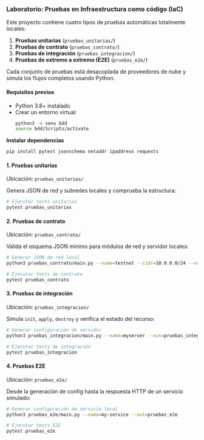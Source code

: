 ### Laboratorio: Pruebas en Infraestructura como código (IaC)

Este proyecto contiene cuatro tipos de pruebas automáticas totalmente locales:

1. **Pruebas unitarias** (`pruebas_unitarias/`)
2. **Pruebas de contrato** (`pruebas_contrato/`)
3. **Pruebas de integración** (`pruebas_integracion/`)
4. **Pruebas de extremo a extremo (E2E)** (`pruebas_e2e/`)

Cada conjunto de pruebas está desacoplada de proveedores de nube y simula los flujos completos usando Python.

#### Requisitos previos

- Python 3.8+ instalado  
- Crear un entorno virtual:
  ```bash
  python3 -m venv bdd
  source bdd/Scripts/activate
    ```

**Instalar dependencias**

  ```bash
  pip install pytest jsonschema netaddr ipaddress requests
  ```

#### 1. Pruebas unitarias

Ubicación: `pruebas_unitarias/`

Genera JSON de red y subredes locales y comprueba la estructura:

```bash
# Ejecutar tests unitarios
pytest pruebas_unitarias
```


#### 2. Pruebas de contrato

Ubicación: `pruebas_contrato/`

Valida el esquema JSON mínimo para módulos de red y servidor locales:

```bash
# Generar JSON de red local
python3 pruebas_contrato/main.py --name=testnet --cidr=10.0.0.0/24 --out=pruebas_contrato

# Ejecutar tests de contrato
pytest pruebas_contrato
```

#### 3. Pruebas de integración

Ubicación: `pruebas_integracion/`

Simula `init`, `apply`, `destroy` y verifica el estado del recurso:

```bash
# Generar configuración de servidor
python3 pruebas_integracion/main.py --name=myserver --out=pruebas_integracion

# Ejecutar tests de integración
pytest pruebas_integracion
```

#### 4. Pruebas E2E

Ubicación: `pruebas_e2e/`

Desde la generación de config hasta la respuesta HTTP de un servicio simulado:

```bash
# Generar configuración de servicio local
python3 pruebas_e2e/main.py --name=my-service --out=pruebas_e2e

# Ejecutar tests E2E
pytest pruebas_e2e
```

